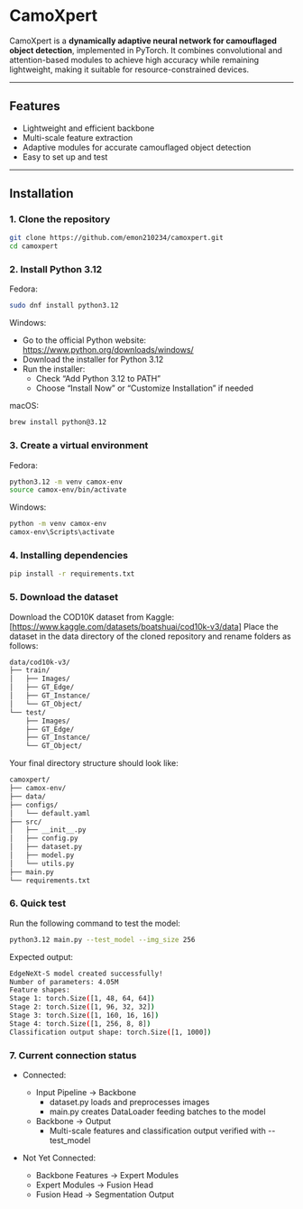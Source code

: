 # CamoXpert

CamoXpert is a **dynamically adaptive neural network for camouflaged object detection**, implemented in PyTorch. It combines convolutional and attention-based modules to achieve high accuracy while remaining lightweight, making it suitable for resource-constrained devices.

---

## Features

- Lightweight and efficient backbone
- Multi-scale feature extraction
- Adaptive modules for accurate camouflaged object detection
- Easy to set up and test

---

## Installation

### 1. Clone the repository
```bash
git clone https://github.com/emon210234/camoxpert.git
cd camoxpert
```
### 2. Install Python 3.12

Fedora:
```bash
sudo dnf install python3.12
```

Windows:
- Go to the official Python website: https://www.python.org/downloads/windows/
- Download the installer for Python 3.12
- Run the installer:
  - Check “Add Python 3.12 to PATH”
  - Choose “Install Now” or “Customize Installation” if needed


macOS:
```bash
brew install python@3.12
```

### 3. Create a virtual environment

Fedora:
```bash
python3.12 -m venv camox-env
source camox-env/bin/activate
```

Windows:
```bash
python -m venv camox-env
camox-env\Scripts\activate
```

### 4. Installing dependencies
```bash
pip install -r requirements.txt
```

### 5. Download the dataset

Download the COD10K dataset from Kaggle: [https://www.kaggle.com/datasets/boatshuai/cod10k-v3/data]
Place the dataset in the data directory of the cloned repository and rename folders as follows:
```bash
data/cod10k-v3/
├── train/
│   ├── Images/
│   ├── GT_Edge/
│   ├── GT_Instance/
│   └── GT_Object/
└── test/
    ├── Images/
    ├── GT_Edge/
    ├── GT_Instance/
    └── GT_Object/
```

Your final directory structure should look like:

```bash
camoxpert/
├── camox-env/
├── data/
├── configs/
│   └── default.yaml
├── src/
│   ├── __init__.py
│   ├── config.py
│   ├── dataset.py
│   ├── model.py
│   └── utils.py
├── main.py
└── requirements.txt
```

### 6. Quick test
Run the following command to test the model:
```bash
python3.12 main.py --test_model --img_size 256
```

Expected output:

```bash
EdgeNeXt-S model created successfully!
Number of parameters: 4.05M
Feature shapes:
Stage 1: torch.Size([1, 48, 64, 64])
Stage 2: torch.Size([1, 96, 32, 32])
Stage 3: torch.Size([1, 160, 16, 16])
Stage 4: torch.Size([1, 256, 8, 8])
Classification output shape: torch.Size([1, 1000])
```
### 7. Current connection status

- Connected:
  - Input Pipeline → Backbone
      - dataset.py loads and preprocesses images
      - main.py creates DataLoader feeding batches to the model
  - Backbone → Output
      - Multi-scale features and classification output verified with --test_model

- Not Yet Connected:
  - Backbone Features → Expert Modules
  - Expert Modules → Fusion Head
  - Fusion Head → Segmentation Output
